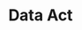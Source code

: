 ---
# This topic lives at
# https://digital.gov/topics/data-act

slug: "data-act"

# Topic Title
title: "Data Act"

# description — keep it short and clear
summary: ""


# Weight
weight: 1

# For more information on managing topics,
# see https://github.com/GSA/digitalgov.gov/wiki
---